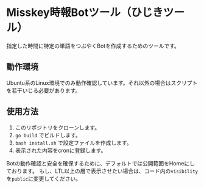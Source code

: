 # Misskey時報Botツール（ひじきツール）
指定した時間に特定の単語をつぶやくBotを作成するためのツールです。

## 動作環境
Ubuntu系のLinux環境でのみ動作確認しています。それ以外の場合はスクリプトを若干いじる必要があります。

## 使用方法
1. このリポジトリをクローンします。
2. `go build` でビルドします。
3. `bash install.sh` で設定ファイルを作成します。
4. 表示された内容をcronに登録します。

Botの動作確認と安全を確保するために、デフォルトでは公開範囲をHomeにしております。
もし、LTL以上の層で表示させたい場合は、コード内の`visibility`を`public`に変更してください。